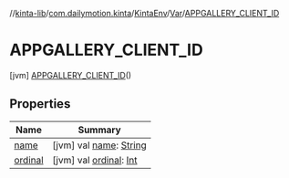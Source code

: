 //[kinta-lib](../../../../../index.md)/[com.dailymotion.kinta](../../../index.md)/[KintaEnv](../../index.md)/[Var](../index.md)/[APPGALLERY_CLIENT_ID](index.md)



# APPGALLERY_CLIENT_ID  
 [jvm] [APPGALLERY_CLIENT_ID](index.md)()  
   


## Properties  
  
|  Name |  Summary | 
|---|---|
| <a name="com.dailymotion.kinta/KintaEnv.Var.APPGALLERY_CLIENT_ID/name/#/PointingToDeclaration/"></a>[name](name.md)| <a name="com.dailymotion.kinta/KintaEnv.Var.APPGALLERY_CLIENT_ID/name/#/PointingToDeclaration/"></a> [jvm] val [name](name.md): [String](https://kotlinlang.org/api/latest/jvm/stdlib/kotlin/-string/index.html)   <br>|
| <a name="com.dailymotion.kinta/KintaEnv.Var.APPGALLERY_CLIENT_ID/ordinal/#/PointingToDeclaration/"></a>[ordinal](ordinal.md)| <a name="com.dailymotion.kinta/KintaEnv.Var.APPGALLERY_CLIENT_ID/ordinal/#/PointingToDeclaration/"></a> [jvm] val [ordinal](ordinal.md): [Int](https://kotlinlang.org/api/latest/jvm/stdlib/kotlin/-int/index.html)   <br>|

